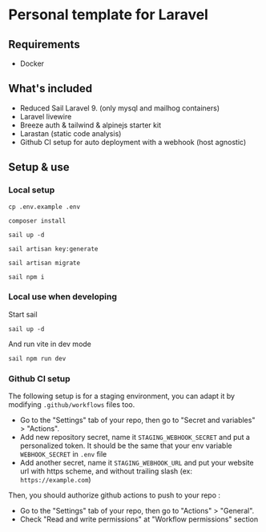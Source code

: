 # Personal template for Laravel

## Requirements
- Docker

## What's included
- Reduced Sail Laravel 9. (only mysql and mailhog containers)
- Laravel livewire
- Breeze auth & tailwind & alpinejs starter kit
- Larastan (static code analysis)
- Github CI setup for auto deployment with a webhook (host agnostic)

## Setup & use
### Local setup
```shell
cp .env.example .env
```
```shell
composer install
```
```shell
sail up -d
```
```shell
sail artisan key:generate
```
```shell
sail artisan migrate
```
```shell
sail npm i
```

### Local use when developing
Start sail
```shell
sail up -d
```
And run vite in dev mode
```shell
sail npm run dev
```

### Github CI setup
The following setup is for a staging environment, you can adapt it by modifying `.github/workflows` files too.
- Go to the "Settings" tab of your repo, then go to "Secret and variables" > "Actions".
- Add new repository secret, name it `STAGING_WEBHOOK_SECRET` and put a personalized token. It should be the same that your env variable `WEBHOOK_SECRET` in `.env` file
- Add another secret, name it `STAGING_WEBHOOK_URL` and put your website url with https scheme, and without trailing slash (ex: `https://example.com`)   

Then, you should authorize github actions to push to your repo :
- Go to the "Settings" tab of your repo, then go to "Actions" > "General".
- Check "Read and write permissions" at "Workflow permissions" section
